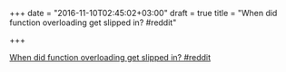 +++
date = "2016-11-10T02:45:02+03:00"
draft = true
title = "When did function overloading get slipped in?  #reddit"

+++

<p><a href="https://t.co/2xgpf0ZZWp">When did function overloading get slipped in?  #reddit</a></p>
